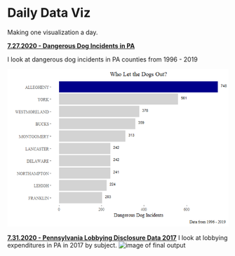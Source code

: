 # Daily Data Viz
Making one visualization a day.

**[7.27.2020 - Dangerous Dog Incidents in PA](https://github.com/itsjustjin/Daily-Data-Viz/blob/master/outputs/dan_dogs.md)**

I look at dangerous dog incidents in PA counties from 1996 - 2019
  
![image of final output](https://github.com/itsjustjin/Daily-Data-Viz/blob/master/outputs/dan_dogs_files/figure-gfm/Dangerous%20Dog%20Incidents%20Graph-1.png)

**[7.31.2020 - Pennsylvania Lobbying Disclosure Data 2017](https://github.com/simplyjin/Daily-Data-Viz/blob/master/outputs/lobby.md)**
I look at lobbying expenditures in PA in 2017 by subject. 
![image of final output](https://github.com/simplyjin/Daily-Data-Viz/blob/master/outputs/lobby_files/figure-gfm/Graph%20It-1.png)
